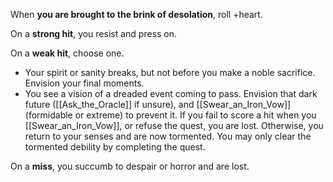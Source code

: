 When **you are brought to the brink of desolation**, roll +heart. 

On a **strong hit**, you resist and press on. 

On a **weak hit**, choose one. 

- Your spirit or sanity breaks, but not before you make a noble sacrifice. Envision your final moments. 
- You see a vision of a dreaded event coming to pass. Envision that dark future ([[Ask_the_Oracle]] if unsure), and [[Swear_an_Iron_Vow]] (formidable or extreme) to prevent it. If you fail to score a hit when you [[Swear_an_Iron_Vow]], or refuse the quest, you are lost. Otherwise, you return to your senses and are now tormented. You may only clear the tormented debility by completing the quest. 

On a **miss**, you succumb to despair or horror and are lost.